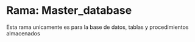 # Rama: Master_database
Esta rama unicamente es para la base de datos, tablas y procedimientos almacenados
